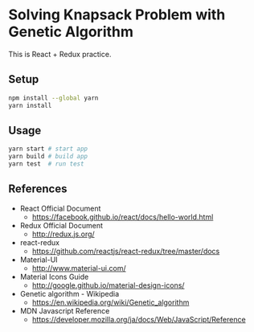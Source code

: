 # Solving Knapsack Problem with Genetic Algorithm

This is React + Redux practice.

## Setup

```bash
npm install --global yarn
yarn install
```

## Usage

```bash
yarn start # start app
yarn build # build app
yarn test  # run test
```

## References

* React Official Document
  * https://facebook.github.io/react/docs/hello-world.html
* Redux Official Document
  * http://redux.js.org/
* react-redux
  * https://github.com/reactjs/react-redux/tree/master/docs
* Material-UI
  * http://www.material-ui.com/
* Material Icons Guide
  * http://google.github.io/material-design-icons/
* Genetic algorithm - Wikipedia
  * https://en.wikipedia.org/wiki/Genetic_algorithm
* MDN Javascript Reference
  * https://developer.mozilla.org/ja/docs/Web/JavaScript/Reference

